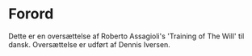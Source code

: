 # Forord

Dette er en oversættelse af Roberto Assagioli's 'Training of The Will'  til dansk. Oversættelse er udført af Dennis Iversen. 
